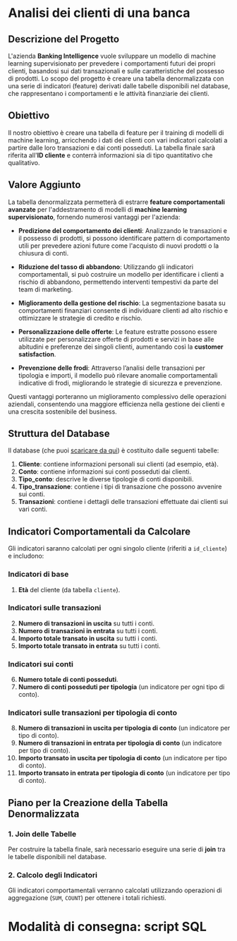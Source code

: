 # Analisi dei clienti di una banca

## Descrizione del Progetto

L'azienda **Banking Intelligence** vuole sviluppare un modello di machine learning supervisionato per prevedere i comportamenti futuri dei propri clienti, basandosi sui dati transazionali e sulle caratteristiche del possesso di prodotti. Lo scopo del progetto è creare una tabella denormalizzata con una serie di indicatori (feature) derivati dalle tabelle disponibili nel database, che rappresentano i comportamenti e le attività finanziarie dei clienti.

## Obiettivo

Il nostro obiettivo è creare una tabella di feature per il training di modelli di machine learning, arricchendo i dati dei clienti con vari indicatori calcolati a partire dalle loro transazioni e dai conti posseduti. La tabella finale sarà riferita all'**ID cliente** e conterrà informazioni sia di tipo quantitativo che qualitativo.

## Valore Aggiunto

La tabella denormalizzata permetterà di estrarre **feature comportamentali avanzate** per l'addestramento di modelli di **machine learning supervisionato**, fornendo numerosi vantaggi per l'azienda:

- **Predizione del comportamento dei clienti**: Analizzando le transazioni e il possesso di prodotti, si possono identificare pattern di comportamento utili per prevedere azioni future come l'acquisto di nuovi prodotti o la chiusura di conti.
  
- **Riduzione del tasso di abbandono**: Utilizzando gli indicatori comportamentali, si può costruire un modello per identificare i clienti a rischio di abbandono, permettendo interventi tempestivi da parte del team di marketing.

- **Miglioramento della gestione del rischio**: La segmentazione basata su comportamenti finanziari consente di individuare clienti ad alto rischio e ottimizzare le strategie di credito e rischio.

- **Personalizzazione delle offerte**: Le feature estratte possono essere utilizzate per personalizzare offerte di prodotti e servizi in base alle abitudini e preferenze dei singoli clienti, aumentando così la **customer satisfaction**.

- **Prevenzione delle frodi**: Attraverso l’analisi delle transazioni per tipologia e importi, il modello può rilevare anomalie comportamentali indicative di frodi, migliorando le strategie di sicurezza e prevenzione.

Questi vantaggi porteranno un miglioramento complessivo delle operazioni aziendali, consentendo una maggiore efficienza nella gestione dei clienti e una crescita sostenibile del business.


## Struttura del Database

Il database (che puoi [scaricare da qui](https://drive.google.com/file/d/1l54AQ2xGgP-1X6AU8nF53IOCt83I_h88/view)) è costituito dalle seguenti tabelle:

1. **Cliente**: contiene informazioni personali sui clienti (ad esempio, età).
2. **Conto**: contiene informazioni sui conti posseduti dai clienti.
3. **Tipo_conto**: descrive le diverse tipologie di conti disponibili.
4. **Tipo_transazione**: contiene i tipi di transazione che possono avvenire sui conti.
5. **Transazioni**: contiene i dettagli delle transazioni effettuate dai clienti sui vari conti.

## Indicatori Comportamentali da Calcolare

Gli indicatori saranno calcolati per ogni singolo cliente (riferiti a `id_cliente`) e includono:

### Indicatori di base
1. **Età** del cliente (da tabella `cliente`).

### Indicatori sulle transazioni
2. **Numero di transazioni in uscita** su tutti i conti.
3. **Numero di transazioni in entrata** su tutti i conti.
4. **Importo totale transato in uscita** su tutti i conti.
5. **Importo totale transato in entrata** su tutti i conti.

### Indicatori sui conti
6. **Numero totale di conti posseduti**.
7. **Numero di conti posseduti per tipologia** (un indicatore per ogni tipo di conto).

### Indicatori sulle transazioni per tipologia di conto
8. **Numero di transazioni in uscita per tipologia di conto** (un indicatore per tipo di conto).
9. **Numero di transazioni in entrata per tipologia di conto** (un indicatore per tipo di conto).
10. **Importo transato in uscita per tipologia di conto** (un indicatore per tipo di conto).
11. **Importo transato in entrata per tipologia di conto** (un indicatore per tipo di conto).

## Piano per la Creazione della Tabella Denormalizzata

### 1. Join delle Tabelle
Per costruire la tabella finale, sarà necessario eseguire una serie di **join** tra le tabelle disponibili nel database. 

### 2. Calcolo degli Indicatori

Gli indicatori comportamentali verranno calcolati utilizzando operazioni di aggregazione (`SUM`, `COUNT`) per ottenere i totali richiesti.

# Modalità di consegna: script SQL

